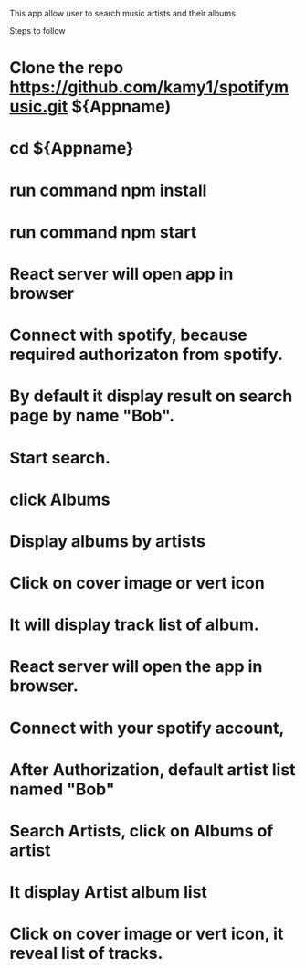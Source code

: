 This app allow user to search music artists and their albums

Steps to follow 
# Clone the repo https://github.com/kamy1/spotifymusic.git ${Appname)
# cd ${Appname}
# run command npm install
# run command npm start
# React server will open app in browser 
# Connect with spotify, because required authorizaton from spotify.
# By default it display result on search page by name "Bob".
# Start search. 
# click Albums
# Display albums by artists
# Click on cover image or vert icon 
# It will display track list of album.
# React server will open the app in browser.
# Connect with your spotify account,
# After Authorization, default artist list named "Bob"
# Search Artists, click on Albums of artist
# It display Artist album list 
# Click on cover image or vert icon, it reveal list of tracks.

